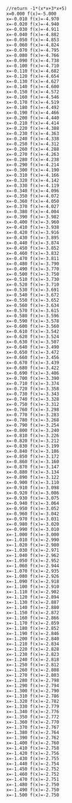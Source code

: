     //return -1*(x*x+3*x+5)
    x=0.000 f(x)=-5.000
    x=-0.010 f(x)=-4.970
    x=-0.020 f(x)=-4.940
    x=-0.030 f(x)=-4.911
    x=-0.040 f(x)=-4.882
    x=-0.050 f(x)=-4.853
    x=-0.060 f(x)=-4.824
    x=-0.070 f(x)=-4.795
    x=-0.080 f(x)=-4.766
    x=-0.090 f(x)=-4.738
    x=-0.100 f(x)=-4.710
    x=-0.110 f(x)=-4.682
    x=-0.120 f(x)=-4.654
    x=-0.130 f(x)=-4.627
    x=-0.140 f(x)=-4.600
    x=-0.150 f(x)=-4.572
    x=-0.160 f(x)=-4.546
    x=-0.170 f(x)=-4.519
    x=-0.180 f(x)=-4.492
    x=-0.190 f(x)=-4.466
    x=-0.200 f(x)=-4.440
    x=-0.210 f(x)=-4.414
    x=-0.220 f(x)=-4.388
    x=-0.230 f(x)=-4.363
    x=-0.240 f(x)=-4.338
    x=-0.250 f(x)=-4.312
    x=-0.260 f(x)=-4.288
    x=-0.270 f(x)=-4.263
    x=-0.280 f(x)=-4.238
    x=-0.290 f(x)=-4.214
    x=-0.300 f(x)=-4.190
    x=-0.310 f(x)=-4.166
    x=-0.320 f(x)=-4.142
    x=-0.330 f(x)=-4.119
    x=-0.340 f(x)=-4.096
    x=-0.350 f(x)=-4.072
    x=-0.360 f(x)=-4.050
    x=-0.370 f(x)=-4.027
    x=-0.380 f(x)=-4.004
    x=-0.390 f(x)=-3.982
    x=-0.400 f(x)=-3.960
    x=-0.410 f(x)=-3.938
    x=-0.420 f(x)=-3.916
    x=-0.430 f(x)=-3.895
    x=-0.440 f(x)=-3.874
    x=-0.450 f(x)=-3.852
    x=-0.460 f(x)=-3.832
    x=-0.470 f(x)=-3.811
    x=-0.480 f(x)=-3.790
    x=-0.490 f(x)=-3.770
    x=-0.500 f(x)=-3.750
    x=-0.510 f(x)=-3.730
    x=-0.520 f(x)=-3.710
    x=-0.530 f(x)=-3.691
    x=-0.540 f(x)=-3.672
    x=-0.550 f(x)=-3.652
    x=-0.560 f(x)=-3.634
    x=-0.570 f(x)=-3.615
    x=-0.580 f(x)=-3.596
    x=-0.590 f(x)=-3.578
    x=-0.600 f(x)=-3.560
    x=-0.610 f(x)=-3.542
    x=-0.620 f(x)=-3.524
    x=-0.630 f(x)=-3.507
    x=-0.640 f(x)=-3.490
    x=-0.650 f(x)=-3.472
    x=-0.660 f(x)=-3.456
    x=-0.670 f(x)=-3.439
    x=-0.680 f(x)=-3.422
    x=-0.690 f(x)=-3.406
    x=-0.700 f(x)=-3.390
    x=-0.710 f(x)=-3.374
    x=-0.720 f(x)=-3.358
    x=-0.730 f(x)=-3.343
    x=-0.740 f(x)=-3.328
    x=-0.750 f(x)=-3.312
    x=-0.760 f(x)=-3.298
    x=-0.770 f(x)=-3.283
    x=-0.780 f(x)=-3.268
    x=-0.790 f(x)=-3.254
    x=-0.800 f(x)=-3.240
    x=-0.810 f(x)=-3.226
    x=-0.820 f(x)=-3.212
    x=-0.830 f(x)=-3.199
    x=-0.840 f(x)=-3.186
    x=-0.850 f(x)=-3.172
    x=-0.860 f(x)=-3.160
    x=-0.870 f(x)=-3.147
    x=-0.880 f(x)=-3.134
    x=-0.890 f(x)=-3.122
    x=-0.900 f(x)=-3.110
    x=-0.910 f(x)=-3.098
    x=-0.920 f(x)=-3.086
    x=-0.930 f(x)=-3.075
    x=-0.940 f(x)=-3.064
    x=-0.950 f(x)=-3.052
    x=-0.960 f(x)=-3.042
    x=-0.970 f(x)=-3.031
    x=-0.980 f(x)=-3.020
    x=-0.990 f(x)=-3.010
    x=-1.000 f(x)=-3.000
    x=-1.010 f(x)=-2.990
    x=-1.020 f(x)=-2.980
    x=-1.030 f(x)=-2.971
    x=-1.040 f(x)=-2.962
    x=-1.050 f(x)=-2.952
    x=-1.060 f(x)=-2.944
    x=-1.070 f(x)=-2.935
    x=-1.080 f(x)=-2.926
    x=-1.090 f(x)=-2.918
    x=-1.100 f(x)=-2.910
    x=-1.110 f(x)=-2.902
    x=-1.120 f(x)=-2.894
    x=-1.130 f(x)=-2.887
    x=-1.140 f(x)=-2.880
    x=-1.150 f(x)=-2.872
    x=-1.160 f(x)=-2.866
    x=-1.170 f(x)=-2.859
    x=-1.180 f(x)=-2.852
    x=-1.190 f(x)=-2.846
    x=-1.200 f(x)=-2.840
    x=-1.210 f(x)=-2.834
    x=-1.220 f(x)=-2.828
    x=-1.230 f(x)=-2.823
    x=-1.240 f(x)=-2.818
    x=-1.250 f(x)=-2.812
    x=-1.260 f(x)=-2.808
    x=-1.270 f(x)=-2.803
    x=-1.280 f(x)=-2.798
    x=-1.290 f(x)=-2.794
    x=-1.300 f(x)=-2.790
    x=-1.310 f(x)=-2.786
    x=-1.320 f(x)=-2.782
    x=-1.330 f(x)=-2.779
    x=-1.340 f(x)=-2.776
    x=-1.350 f(x)=-2.772
    x=-1.360 f(x)=-2.770
    x=-1.370 f(x)=-2.767
    x=-1.380 f(x)=-2.764
    x=-1.390 f(x)=-2.762
    x=-1.400 f(x)=-2.760
    x=-1.410 f(x)=-2.758
    x=-1.420 f(x)=-2.756
    x=-1.430 f(x)=-2.755
    x=-1.440 f(x)=-2.754
    x=-1.450 f(x)=-2.752
    x=-1.460 f(x)=-2.752
    x=-1.470 f(x)=-2.751
    x=-1.480 f(x)=-2.750
    x=-1.490 f(x)=-2.750
    x=-1.500 f(x)=-2.750
